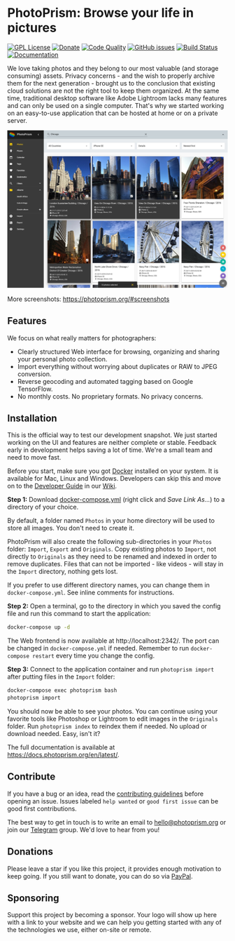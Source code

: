 PhotoPrism: Browse your life in pictures
========================================

[![GPL License](https://img.shields.io/badge/license-GPL-blue.svg)][license]
[![Donate](https://img.shields.io/badge/donate-paypal.me-blue.svg)][donate]
[![Code Quality](https://goreportcard.com/badge/github.com/photoprism/photoprism)][code quality]
[![GitHub issues](https://img.shields.io/github/issues/photoprism/photoprism.svg)][issues]
[![Build Status](https://travis-ci.org/photoprism/photoprism.png?branch=master)][ci]
[![Documentation](https://readthedocs.org/projects/photoprism-docs/badge/?version=latest&style=flat)][docs]

[license]: https://github.com/photoprism/photoprism/blob/master/LICENSE
[donate]: https://paypal.me/photoprism/10
[code quality]: https://goreportcard.com/report/github.com/photoprism/photoprism
[issues]: https://github.com/photoprism/photoprism/issues
[ci]: https://travis-ci.org/photoprism/photoprism
[docs]: https://docs.photoprism.org/en/latest/

We love taking photos and they belong to our most valuable (and storage consuming) assets. Privacy concerns - and the wish to properly
archive them for the next generation - brought us to the conclusion that existing cloud solutions are not the right tool to keep them organized.
At the same time, traditional desktop software like Adobe Lightroom lacks many features and can only be used on a single computer.
That's why we started working on an easy-to-use application that can be hosted at home or on a private server.

![](assets/docs/img/screenshot-detailview.jpg)

More screenshots: https://photoprism.org/#screenshots

Features
--------

We focus on what really matters for photographers:

* Clearly structured Web interface for browsing, organizing and sharing your personal photo collection.
* Import everything without worrying about duplicates or RAW to JPEG conversion.
* Reverse geocoding and automated tagging based on Google TensorFlow.
* No monthly costs. No proprietary formats. No privacy concerns.

Installation
------------

This is the official way to test our development snapshot. We just started working on the UI and features are neither complete or stable. Feedback early in development helps saving a lot of time. We're a small team and need to move fast.

Before you start, make sure you got [Docker](https://store.docker.com/search?type=edition&offering=community) installed on your system. It is available for Mac, Linux and Windows.
Developers can skip this and move on to the [Developer Guide](https://github.com/photoprism/photoprism/wiki/Developer-Guide) in our [Wiki](https://github.com/photoprism/photoprism/wiki).

**Step 1:** Download [docker-compose.yml](https://raw.githubusercontent.com/photoprism/photoprism/master/configs/docker-compose.yml) (right click and *Save Link As...*) to a directory of your choice.

By default, a folder named `Photos` in your home directory will be used to store all images. You don't need to create it.

PhotoPrism will also create the following sub-directories in your `Photos` folder: `Import`, `Export` and `Originals`. Copy existing photos to `Import`, not directly to `Originals` as they need to be renamed and indexed in order to remove duplicates.
Files that can not be imported - like videos - will stay in the `Import` directory, nothing gets lost.

If you prefer to use different directory names, you can change them in `docker-compose.yml`. See inline comments for instructions.

**Step 2:** Open a terminal, go to the directory in which you saved the config file and run this command to start the application:

```bash
docker-compose up -d
```

The Web frontend is now available at http://localhost:2342/. The port can be changed in `docker-compose.yml` if needed. Remember to run `docker-compose restart` every time you change the config.

**Step 3:** Connect to the application container and run `photoprism import` after putting files in the `Import` folder:

```bash
docker-compose exec photoprism bash
photoprism import
```

You should now be able to see your photos. You can continue using your favorite tools like Photoshop or Lightroom
to edit images in the `Originals` folder. Run `photoprism index` to reindex them if needed. No upload or download needed. Easy, isn't it?

The full documentation is available at https://docs.photoprism.org/en/latest/.

Contribute
----------

If you have a bug or an idea, read the [contributing guidelines](CONTRIBUTING.md) before opening an issue.
Issues labeled `help wanted` or `good first issue` can be good first contributions.

The best way to get in touch is to write an email to hello@photoprism.org or join our [Telegram](https://t.me/joinchat/B8AmeBAUEugGszzuklsj5w) group. We'd love to hear from you!

Donations
---------

Please leave a star if you like this project, it provides enough motivation to keep going. If you still want to donate, you can do so via [PayPal](https://paypal.me/photoprism/10).

Sponsoring
----------

Support this project by becoming a sponsor. Your logo will show up here with a link to your website and we can help you getting started with any of the technologies we use, either on-site or remote.
